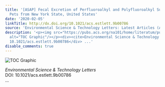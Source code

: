 ```yaml
---
title: '[ASAP] Fecal Excretion of Perfluoroalkyl and Polyfluoroalkyl Substances in
  Pets from New York State, United States'
date: '2020-02-05'
linkTitle: http://dx.doi.org/10.1021/acs.estlett.9b00786
source: 'Environmental Science & Technology Letters: Latest Articles (ACS Publications)'
description: '<p><img src="https://pubs.acs.org/na101/home/literatum/publisher/achs/journals/content/estlcu/0/estlcu.ahead-of-print/acs.estlett.9b00786/20200121/images/medium/ez9b00786_0004.gif"
  alt="TOC Graphic"/></p><div><cite>Environmental Science & Technology Letters</cite></div><div>DOI:
  10.1021/acs.estlett.9b00786</div> ...'
disable_comments: true
---
```

<p><img src="https://pubs.acs.org/na101/home/literatum/publisher/achs/journals/content/estlcu/0/estlcu.ahead-of-print/acs.estlett.9b00786/20200121/images/medium/ez9b00786_0004.gif" alt="TOC Graphic"/></p><div><cite>Environmental Science & Technology Letters</cite></div><div>DOI: 10.1021/acs.estlett.9b00786</div> ...
